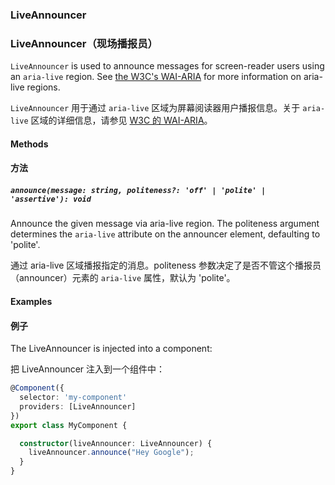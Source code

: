 ### LiveAnnouncer

### LiveAnnouncer（现场播报员）

`LiveAnnouncer` is used to announce messages for screen-reader users using an `aria-live` region.
See [the W3C's WAI-ARIA](https://www.w3.org/TR/wai-aria/states_and_properties#aria-live)
for more information on aria-live regions.

`LiveAnnouncer` 用于通过 `aria-live` 区域为屏幕阅读器用户播报信息。关于 `aria-live` 区域的详细信息，请参见 [W3C 的 WAI-ARIA](https://www.w3.org/TR/wai-aria/states_and_properties#aria-live)。

#### Methods

#### 方法

##### `announce(message: string, politeness?: 'off' | 'polite' | 'assertive'): void`

Announce the given message via aria-live region. The politeness argument determines the
`aria-live` attribute on the announcer element, defaulting to 'polite'.

通过 aria-live 区域播报指定的消息。politeness 参数决定了是否不管这个播报员（announcer）元素的 `aria-live` 属性，默认为 'polite'。

#### Examples

#### 例子

The LiveAnnouncer is injected into a component:

把 LiveAnnouncer 注入到一个组件中：

```ts
@Component({
  selector: 'my-component'
  providers: [LiveAnnouncer]
})
export class MyComponent {

  constructor(liveAnnouncer: LiveAnnouncer) {
    liveAnnouncer.announce("Hey Google");
  }
}
```
